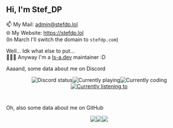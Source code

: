 ## Hi, I'm Stef_DP
📫️ My Mail: <a href="mailto:admin@stefdp.lol">admin@stefdp.lol</a><br />
🌐 My Website: <a href="https://stefdp.lol">https://stefdp.lol</a><br />
(In March I'll switch the domain to `stefdp.com`)

Well... Idk what else to put...<br />
👨🏼‍💻 Anyway I'm a [Is-a.dev](https://github.com/is-a-dev/register) maintainer :D

Aaaand, some data about me on Discord
<div style="justify-content: center; flex-wrap: wrap; margin: 10px; display: flex;">
    <img alt="Discord status" src="https://api.statusbadges.me/badge/status/694986201739952229?label=Currently&labelColor=5865F2" alt="Discord Status">
    <img alt="Currently playing" src="https://api.statusbadges.me/badge/playing/694986201739952229?label=Playing" alt="Currently Playing...">
    <img alt="Currently coding" src="https://api.statusbadges.me/badge/vscode/694986201739952229?label=Coding" alt="Currently Coding...">
    <a href="https://api.statusbadges.me/openspotify/694986201739952229" target="_blank" rel="noopener"><img alt="Currently listening to" src="https://api.statusbadges.me/badge/spotify/694986201739952229?label=Listening%20to" alt="Currently Listening to..."></a>
</div><br />

Oh, also some data about me on GitHub
<div style="justify-content: center; flex-wrap: wrap; margin: 10px; display: flex;">
    <img src="https://github-readme-streak-stats-stef-00012.vercel.app/?user=Stef-00012&theme=radical">
    <img src="https://github-stats-stef-00012.vercel.app/api?username=Stef-00012&show_icons=true&theme=tokyonight">
    <img src="https://github-stats-stef-00012.vercel.app/api/top-langs/?username=Stef-00012&theme=tokyonight">
</div>

